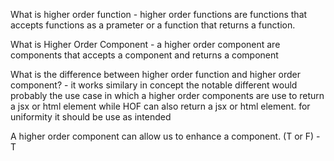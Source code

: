 What is higher order function
    - higher order functions are functions that accepts functions as a prameter or a function that returns a function.

What is Higher Order Component
    - a higher order component are components that accepts a component and returns a component

What is the difference between higher order function and higher order component?
    - it works similary in concept the notable different would probably the use case in which a higher order components are use to return a jsx or html element while HOF can also return a jsx or html element. for uniformity it should be use as intended

A higher order component can allow us to enhance a component. (T or F)
    - T